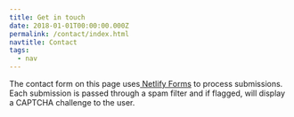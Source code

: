 ```yaml
---
title: Get in touch
date: 2018-01-01T00:00:00.000Z
permalink: /contact/index.html
navtitle: Contact
tags:
  - nav
---
```

The contact form on this page uses[ Netlify Forms](https://www.netlify.com/docs/form-handling/) to process submissions. Each submission is passed through a spam filter and if flagged, will display a CAPTCHA challenge to the user.
